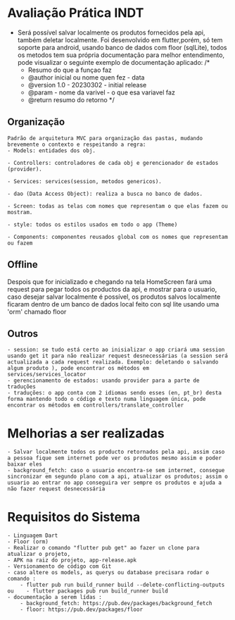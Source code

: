 # Avaliação Prática INDT
- Será possível salvar localmente os produtos fornecidos pela api, também deletar localmente. Foi desenvolvido em flutter,porém,  só  tem soporte para android, usando banco de dados com floor (sqlLite), todos os metodos tem sua própria documentação para melhor entendimento,  pode visualizar o seguinte exemplo de documentação aplicado: 
    /*
    * Resumo do que a funçao faz 
    * @author  inicial ou nome quen fez   - data 
    * @version 1.0   - 20230302 - initial release
    * @param   <tipo de variable> - nome da varivel    - o que esa variavel faz 
    * @return <tipo de retorno> resumo do retorno 
    */


## Organização 
    Padrão de arquitetura MVC para organização das pastas, mudando brevemente o contexto e respeitando a regra:
    - Models: entidades dos obj.

    - Controllers: controladores de cada obj e gerencionador de estados (provider).

    - Services: services(session, metodos genericos).

    - dao (Data Access Object): realiza a busca no banco de dados.

    - Screen: todas as telas com nomes que representam o que elas fazem ou mostram.

    - style: todos os estilos usados em todo o app (Theme)
    
    - Components: componentes reusados global com os nomes que representam ou fazem 

## Offline
Despois que for inicializado e chegando na tela HomeScreen fará uma request para pegar todos os productos da api, e mostrar para o usuario, caso desejar salvar localmente é possível, os produtos salvos localmente ficaram dentro de um banco de dados local feito con sql lite usando uma 'orm' chamado floor


## Outros
    - session: se tudo está certo ao inisializar o app criará uma session usando get it para não realizar request desnecessárias (a session será actualizada a cada request realizada. Exemplo: deletando o salvando algum produto ), pode encontrar os métodos em services/services_locator
    - gerencionamento de estados: usando provider para a parte de traduções
    - traduções: o app conta com 2 idiomas sendo esses (en, pt_br) desta forma mantendo todo o código e texto numa linguagem única, pode encontrar os métodos em controllers/translate_controller
  

 # Melhorias a ser realizadas   
    - Salvar localmente todos os producto retornados pela api, assim caso a pessoa fique sem internet pode ver os produtos mesmo assim e poder baixar eles 
    - background_fetch: caso o usuario encontra-se sem internet, consegue sincronizar em segundo plano com a api, atualizar os produtos; assim o usuario ao entrar no app conseguira ver sempre os produtos e ajuda a não fazer request desnecessária
  
# Requisitos do Sistema
    - Linguagem Dart
    - Floor (orm)
    - Realizar o comando "flutter pub get" ao fazer un clone para atualizar o projeto,
    - APK na raiz do projeto, app-release.apk
    - Versionamento de código com Git
    - caso altere os models, as querys ou database precisara rodar o comando :
        - flutter pub run build_runner build --delete-conflicting-outputs   ou    - flutter packages pub run build_runner build 
    - documentação a serem lídas :
        - background_fetch: https://pub.dev/packages/background_fetch
        - floor: https://pub.dev/packages/floor